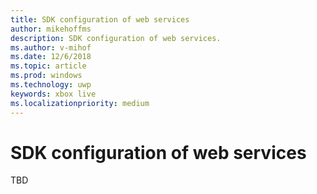 ```yaml
---
title: SDK configuration of web services
author: mikehoffms
description: SDK configuration of web services.
ms.author: v-mihof
ms.date: 12/6/2018
ms.topic: article
ms.prod: windows
ms.technology: uwp
keywords: xbox live
ms.localizationpriority: medium
---
```


# SDK configuration of web services

TBD
